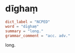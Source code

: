 # dīghaṃ

``` toml
dict_label = "NCPED"
word = "dīghaṃ"
summary = "long."
grammar_comment = "acc. adv."
```

long.

